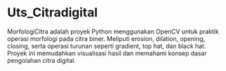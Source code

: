 # Uts_Citradigital
MorfologiCitra adalah proyek Python menggunakan OpenCV untuk praktik operasi morfologi pada citra biner. Meliputi erosion, dilation, opening, closing, serta operasi turunan seperti gradient, top hat, dan black hat. Proyek ini memudahkan visualisasi hasil dan memahami konsep dasar pengolahan citra digital.
